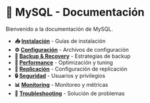 # 🐬 MySQL - Documentación

Bienvenido a la documentación de MySQL.


- **📥 [Instalación](installation/index.md)** - Guías de instalación
- **⚙️ [Configuración](configuration/index.md)** - Archivos de configuración
- **💾 [Backup & Recovery](backup-recovery/index.md)** - Estrategias de backup
- **🚀 [Performance](performance/index.md)** - Optimización y tuning
- **🔁 [Replicación](replication/index.md)** - Configuración de replicación
- **🔒 [Seguridad](security/index.md)** - Usuarios y privilegios
- **📊 [Monitoring](monitoring/index.md)** - Monitoreo y métricas
- **🔧 [Troubleshooting](troubleshooting/index.md)** - Solución de problemas
